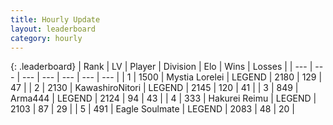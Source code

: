 ```yaml
---
title: Hourly Update
layout: leaderboard
category: hourly
---
```


{: .leaderboard}
| Rank | LV | Player | Division | Elo | Wins | Losses |
| --- | --- | --- | --- | --- | --- | --- |
| <span data-change="0">1</span> | 1500 | <span title="ID: 315148">Mystia Lorelei</span> | LEGEND | <span data-change="0">2180</span> | <span data-change="0">129</span> | <span data-change="0">47</span> |
| <span data-change="0">2</span> | 2130 | <span title="ID: 164871">KawashiroNitori</span> | LEGEND | <span data-change="0">2145</span> | <span data-change="0">120</span> | <span data-change="0">41</span> |
| <span data-change="0">3</span> | 849 | <span title="ID: 1034">Arma444</span> | LEGEND | <span data-change="0">2124</span> | <span data-change="0">94</span> | <span data-change="0">43</span> |
| <span data-change="0">4</span> | 333 | <span title="ID: 106555">Hakurei Reimu</span> | LEGEND | <span data-change="0">2103</span> | <span data-change="0">87</span> | <span data-change="0">29</span> |
| <span data-change="0">5</span> | 491 | <span title="ID: 512212">Eagle Soulmate</span> | LEGEND | <span data-change="0">2083</span> | <span data-change="0">48</span> | <span data-change="0">20</span> |